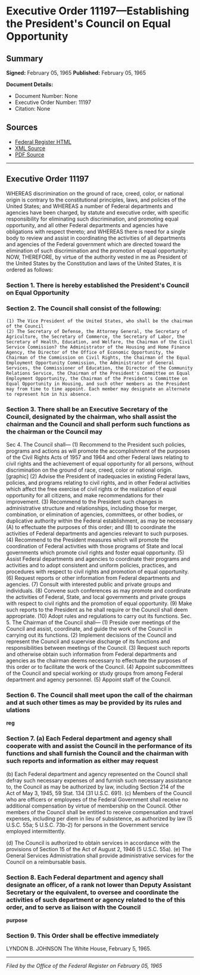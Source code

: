 # Executive Order 11197—Establishing the President's Council on Equal Opportunity

## Summary

**Signed:** February 05, 1965
**Published:** February 05, 1965

**Document Details:**
- Document Number: None
- Executive Order Number: 11197
- Citation: None

## Sources
- [Federal Register HTML](https://www.presidency.ucsb.edu/documents/executive-order-11197-establishing-the-presidents-council-equal-opportunity)
- [XML Source](None)
- [PDF Source](None)

---

## Executive Order 11197

WHEREAS discrimination on the ground of race, creed, color, or national origin is contrary to the constitutional principles, laws, and policies of the United States; and
WHEREAS a number of Federal departments and agencies have been charged, by statute and executive order, with specific responsibility for eliminating such discrimination, and promoting equal opportunity, and all other Federal departments and agencies have obligations with respect thereto; and
WHEREAS there is need for a single body to review and assist in coordinating the activities of all departments and agencies of the Federal government which are directed toward the elimination of such discrimination and the promotion of equal opportunity:
NOW, THEREFORE, by virtue of the authority vested in me as President of the United States by the Constitution and laws of the United States, it is ordered as follows:
### Section 1. There is hereby established the President's Council on Equal Opportunity

### Section 2. The Council shall consist of the following:

    (1) The Vice President of the United States, who shall be the chairman of the Council
    (2) The Secretary of Defense, the Attorney General, the Secretary of Agriculture, the Secretary of Commerce, the Secretary of Labor, the Secretary of Health, Education, and Welfare, the Chairman of the Civil Service Commission? the Administrator of the Housing and Home Finance Agency, the Director of the Office of Economic Opportunity, the Chairman of the Commission on Civil Rights, the Chairman of the Equal Employment Opportunity Commission, the Administrator of General Services, the Commissioner of Education, the Director of the Community Relations Service, the Chairman of the President's Committee on Equal Employment Opportunity, the Chairman of the President's Committee on Equal Opportunity in Housing, and such other members as the President may from time to time appoint. Each member may designate an alternate to represent him in his absence.
### Section 3. There shall be an Executive Secretary of the Council, designated by the chairman, who shall assist the chairman and the Council and shall perform such functions as the chairman or the Council may

Sec 4. The Council shall—
    (1) Recommend to the President such policies, programs and actions as will promote the accomplishment of the purposes of the Civil Rights Acts of 1957 and 1964 and other Federal laws relating to civil rights and the achievement of equal opportunity for all persons, without discrimination on the ground of race, creed, color or national origin.
[graphic]
    (2) Advise the President of inadequacies in existing Federal laws, policies, and programs relating to civil rights, and in other Federal activities which affect the free exercise of civil rights or the realization of equal opportunity for all citizens, and make recommendations for their improvement.
    (3) Recommend to the President such changes in administrative structure and relationships, including those for merger, combination, or elimination of agencies, committees, or other bodies, or duplicative authority within the Federal establishment, as may be necessary (A) to effectuate the purposes of this order; and (B) to coordinate the activities of Federal departments and agencies relevant to such purposes.
    (4) Recommend to the President measures which will promote the coordination of Federal activities with those programs of State and
local governments which promote civil rights and foster equal opportunity.
    (5) Assist Federal departments and agencies to coordinate their programs and activities and to adopt consistent and uniform policies, practices, and procedures with respect to civil rights and promotion of equal opportunity.
    (6) Request reports or other information from Federal departments and agencies.
    (7) Consult with interested public and private groups and individuals.
    (8) Convene such conferences as may promote and coordinate the activities of Federal, State, and local governments and private groups with respect to civil rights and the promotion of equal opportunity.
    (9) Make such reports to the President as he shall require or the Council shall deem appropriate.
    (10) Adopt rules and regulations to carry out its functions. Sec. 5. The Chairman of the Council shall—
    (1) Preside over meetings of the Council and assist, coordinate, and guide the work of the Council in carrying out its functions.
    (2) Implement decisions of the Council and represent the Council and supervise discharge of its functions and responsibilities between meetings of the Council.
    (3) Request such reports and otherwise obtain such information from Federal departments and agencies as the chairman deems necessary to effectuate the purposes of this order or to facilitate the work of the Council.
    (4) Appoint subcommittees of the Council and special working or study groups from among Federal department and agency personnel. (5) Appoint staff of the Council.
### Section 6. The Council shall meet upon the call of the chairman and at such other times as may be provided by its rules and ulations

**reg**

### Section 7. (a) Each Federal department and agency shall cooperate with and assist the Council in the performance of its functions and shall furnish the Council and the chairman with such reports and information as either may request

(b) Each Federal department and agency represented on the Council shall defray such necessary expenses of and furnish such necessary assistance to, the Council as may be authorized by law, including Section 214 of the Act of May 3, 1945, 59 Stat. 134 (31 U.S.C. 691).
(c) Members of the Council who are officers or employees of the Federal Government shall receive no additional compensation by virtue of membership on the Council. Other members of the Council shall be entitled to receive compensation and travel expenses, including per diem in lieu of subsistence, as authorized by law (5 U.S.C. 55a; 5 U.S.C. 73b-2) for persons in the Government service employed intermittently.

(d) The Council is authorized to obtain services in accordance with the provisions of Section 15 of the Act of August 2, 1946 (5 U.S.C. 55a).
(e) The General Services Administration shall provide administrative services for the Council on a reimbursable basis.

### Section 8. Each Federal department and agency shall designate an officer, of a rank not lower than Deputy Assistant Secretary or the equivalent, to oversee and coordinate the activities of such department or agency related to the  of this order, and to serve as liaison with the Council

**purpose**

### Section 9. This Order shall be effective immediately

LYNDON B. JOHNSON
The White House,
February 5, 1965.

---

*Filed by the Office of the Federal Register on February 05, 1965*
